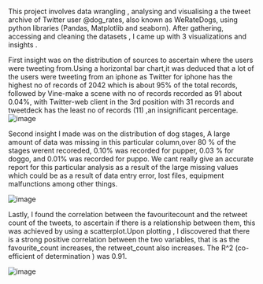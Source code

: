 
This project involves data wrangling , analysing and visualising a the tweet archive of Twitter user @dog_rates, also known as WeRateDogs, using python libraries (Pandas, Matplotlib and seaborn). 
After gathering, accessing and cleaning the datasets , I came up with 3 visualizations and insights .

First insight was on the distribution of sources to ascertain where the users were tweeting from.Using a horizontal bar chart,it was deduced that a lot of the users were tweeting from an iphone as Twitter for iphone has the highest no of records of 2042 which is about 95% of the total records, followed by Vine-make a scene with no of records recorded as 91 about 0.04%, with Twitter-web client in the 3rd position with 31 records and tweetdeck has the least no of records (11) ,an insignificant percentage.
![image](https://user-images.githubusercontent.com/77775532/190391737-43ba1a2f-ed23-4392-8013-7f725686d7be.png)



Second insight I made was on the distribution of dog stages, A large amount of data was missing in this particular column,over 80 % of the stages werent recoreded, 0.10% was recorded for pupper, 0.03 % for doggo, and 0.01% was recorded for puppo. We cant really give an accurate report for this particular analysis as a result of the large missing values which could be as a result of data entry error, lost files, equipment malfunctions among other things.

![image](https://user-images.githubusercontent.com/77775532/190391841-f96c6889-cadb-4336-bc84-e9f8881b7b7d.png)

Lastly, I found the correlation between the favouritecount and the retweet count of the tweets, to ascertain if there is a relationship between them, this was achieved by using a scatterplot.Upon plotting , I discovered that there is a strong positive correlation between the two variables, that is as the favourite_count increases, the retweet_count also increases. The R^2 (co-efficient of determination ) was 0.91.

![image](https://user-images.githubusercontent.com/77775532/190392061-8cb75dd2-7a2e-4895-8715-0f271c9a1c44.png)


